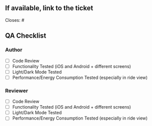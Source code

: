 ## If available, link to the ticket

Closes: \#

## QA Checklist

### Author

- [ ] Code Review
- [ ] Functionality Tested (iOS and Android + different screens)
- [ ] Light/Dark Mode Tested
- [ ] Performance/Energy Consumption Tested (especially in ride view)

### Reviewer

- [ ] Code Review
- [ ] Functionality Tested (iOS and Android + different screens)
- [ ] Light/Dark Mode Tested
- [ ] Performance/Energy Consumption Tested (especially in ride view)
